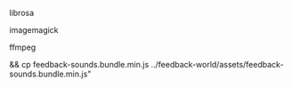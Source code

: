 librosa

imagemagick

ffmpeg

&& cp feedback-sounds.bundle.min.js ../feedback-world/assets/feedback-sounds.bundle.min.js"